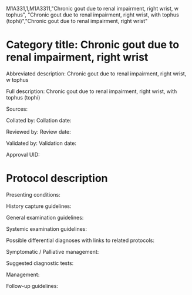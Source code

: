 M1A331,1,M1A3311,"Chronic gout due to renal impairment, right wrist, w tophus", "Chronic gout due to renal impairment, right wrist, with tophus (tophi)","Chronic gout due to renal impairment, right wrist"
# Category title: Chronic gout due to renal impairment, right wrist

Abbreviated description: Chronic gout due to renal impairment, right wrist, w tophus

Full description: Chronic gout due to renal impairment, right wrist, with tophus (tophi)

Sources:

Collated by:
Collation date:

Reviewed by:
Review date:

Validated by:
Validation date:

Approval UID:

# Protocol description

Presenting conditions:

History capture guidelines:

General examination guidelines:

Systemic examination guidelines:

Possible differential diagnoses with links to related protocols:

Symptomatic / Palliative management:

Suggested diagnostic tests:

Management:

Follow-up guidelines:
